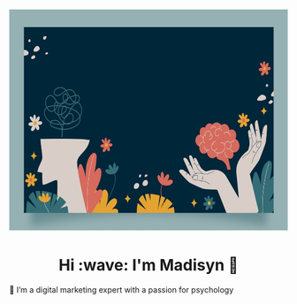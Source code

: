 <h1 align='center' style='"border-bottom:0px"'>
<img src="https://github.com/madberns/madberns/blob/main/github_noggin_4.jpg" alt="Header banner for madberns" height="400">
<h1 align='center' style='"border-bottom:0px"'> Hi :wave: I'm Madisyn 🌻</h1>

👀 I’m a digital marketing expert with a passion for psychology

<!---
madberns/madberns is a ✨ special ✨ repository because its `README.md` (this file) appears on your GitHub profile.
You can click the Preview link to take a look at your changes.
--->
